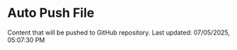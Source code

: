 # Auto Push File

Content that will be pushed to GitHub repository.
Last updated: 07/05/2025, 05:07:30 PM